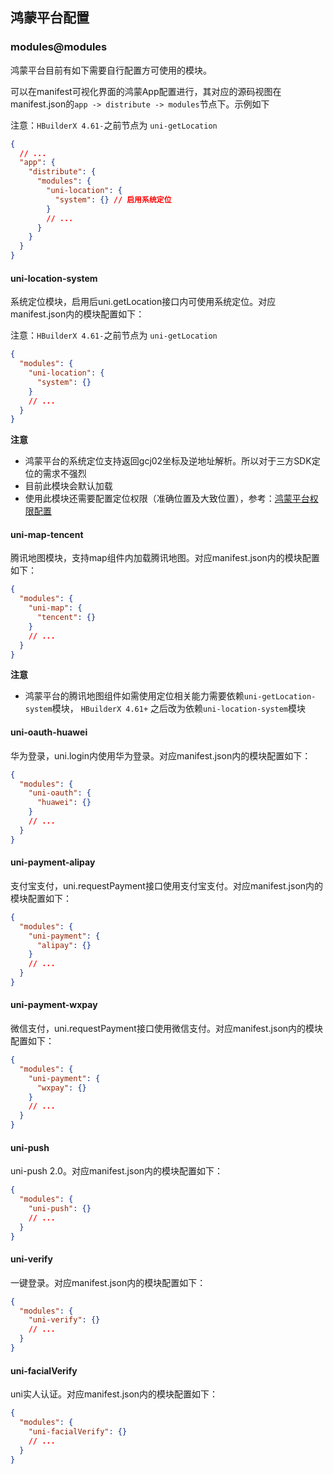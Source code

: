 ## 鸿蒙平台配置

### modules@modules

鸿蒙平台目前有如下需要自行配置方可使用的模块。

可以在manifest可视化界面的鸿蒙App配置进行，其对应的源码视图在manifest.json的`app -> distribute -> modules`节点下。示例如下

注意：`HBuilderX 4.61-`之前节点为 `uni-getLocation`

```json
{
  // ...
  "app": {
    "distribute": {
      "modules": {
        "uni-location": {
          "system": {} // 启用系统定位
        }
        // ...
      }
    }
  }
}
```

#### uni-location-system

系统定位模块，启用后uni.getLocation接口内可使用系统定位。对应manifest.json内的模块配置如下：

注意：`HBuilderX 4.61-`之前节点为 `uni-getLocation`

```json
{
  "modules": {
    "uni-location": {
      "system": {}
    }
    // ...
  }
}
```

**注意**

- 鸿蒙平台的系统定位支持返回gcj02坐标及逆地址解析。所以对于三方SDK定位的需求不强烈
- 目前此模块会默认加载
- 使用此模块还需要配置定位权限（准确位置及大致位置），参考：[鸿蒙平台权限配置](https://uniapp.dcloud.net.cn/tutorial/harmony/runbuild.html#permission)

#### uni-map-tencent

腾讯地图模块，支持map组件内加载腾讯地图。对应manifest.json内的模块配置如下：

```json
{
  "modules": {
    "uni-map": {
      "tencent": {}
    }
    // ...
  }
}
```

**注意**

- 鸿蒙平台的腾讯地图组件如需使用定位相关能力需要依赖`uni-getLocation-system`模块， `HBuilderX 4.61+` 之后改为依赖`uni-location-system`模块

#### uni-oauth-huawei

华为登录，uni.login内使用华为登录。对应manifest.json内的模块配置如下：

```json
{
  "modules": {
    "uni-oauth": {
      "huawei": {}
    }
    // ...
  }
}
```

#### uni-payment-alipay

支付宝支付，uni.requestPayment接口使用支付宝支付。对应manifest.json内的模块配置如下：

```json
{
  "modules": {
    "uni-payment": {
      "alipay": {}
    }
    // ...
  }
}
```

#### uni-payment-wxpay

微信支付，uni.requestPayment接口使用微信支付。对应manifest.json内的模块配置如下：

```json
{
  "modules": {
    "uni-payment": {
      "wxpay": {}
    }
    // ...
  }
}
```

#### uni-push

uni-push 2.0。对应manifest.json内的模块配置如下：

```json
{
  "modules": {
    "uni-push": {}
    // ...
  }
}
```

#### uni-verify

一键登录。对应manifest.json内的模块配置如下：

```json
{
  "modules": {
    "uni-verify": {}
    // ...
  }
}
```

#### uni-facialVerify

uni实人认证。对应manifest.json内的模块配置如下：

```json
{
  "modules": {
    "uni-facialVerify": {}
    // ...
  }
}
```
